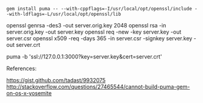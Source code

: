 ```
gem install puma -- --with-cppflags=-I/usr/local/opt/openssl/include --with-ldflags=-L/usr/local/opt/openssl/lib
```

openssl genrsa -des3 -out server.orig.key 2048
openssl rsa -in server.orig.key -out server.key
openssl req -new -key server.key -out server.csr
openssl x509 -req -days 365 -in server.csr -signkey server.key -out server.crt

puma -b 'ssl://127.0.0.1:3000?key=server.key&cert=server.crt'

References:

https://gist.github.com/tadast/9932075
http://stackoverflow.com/questions/27465544/cannot-build-puma-gem-on-os-x-yosemite

